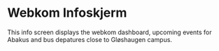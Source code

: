# Webkom Infoskjerm 

This info screen displays the webkom dashboard, upcoming events for Abakus and bus depatures close to Gløshaugen campus.
